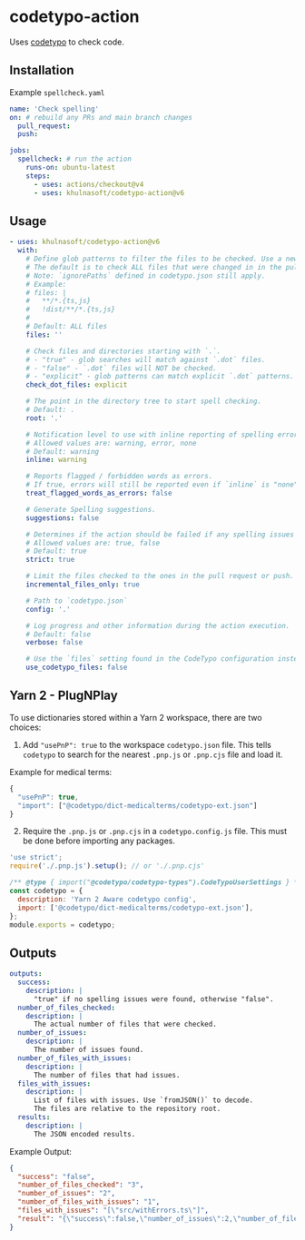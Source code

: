 # codetypo-action

Uses [codetypo](https://github.com/khulnasoft/codetypo/tree/main/packages/codetypo) to check code.

## Installation

Example `spellcheck.yaml`

```yaml
name: 'Check spelling'
on: # rebuild any PRs and main branch changes
  pull_request:
  push:

jobs:
  spellcheck: # run the action
    runs-on: ubuntu-latest
    steps:
      - uses: actions/checkout@v4
      - uses: khulnasoft/codetypo-action@v6
```

## Usage

```yaml
- uses: khulnasoft/codetypo-action@v6
  with:
    # Define glob patterns to filter the files to be checked. Use a new line between patterns to define multiple patterns.
    # The default is to check ALL files that were changed in in the pull_request or push.
    # Note: `ignorePaths` defined in codetypo.json still apply.
    # Example:
    # files: |
    #   **/*.{ts,js}
    #   !dist/**/*.{ts,js}
    #
    # Default: ALL files
    files: ''

    # Check files and directories starting with `.`.
    # - "true" - glob searches will match against `.dot` files.
    # - "false" - `.dot` files will NOT be checked.
    # - "explicit" - glob patterns can match explicit `.dot` patterns.
    check_dot_files: explicit

    # The point in the directory tree to start spell checking.
    # Default: .
    root: '.'

    # Notification level to use with inline reporting of spelling errors.
    # Allowed values are: warning, error, none
    # Default: warning
    inline: warning

    # Reports flagged / forbidden words as errors.
    # If true, errors will still be reported even if `inline` is "none"
    treat_flagged_words_as_errors: false

    # Generate Spelling suggestions.
    suggestions: false

    # Determines if the action should be failed if any spelling issues are found.
    # Allowed values are: true, false
    # Default: true
    strict: true

    # Limit the files checked to the ones in the pull request or push.
    incremental_files_only: true

    # Path to `codetypo.json`
    config: '.'

    # Log progress and other information during the action execution.
    # Default: false
    verbose: false

    # Use the `files` setting found in the CodeTypo configuration instead of `input.files`.
    use_codetypo_files: false
```

## Yarn 2 - PlugNPlay

To use dictionaries stored within a Yarn 2 workspace, there are two choices:

1. Add `"usePnP": true` to the workspace `codetypo.json` file. This tells `codetypo` to search for the
   nearest `.pnp.js` or `.pnp.cjs` file and load it.

Example for medical terms:

```js
{
  "usePnP": true,
  "import": ["@codetypo/dict-medicalterms/codetypo-ext.json"]
}
```

2. Require the `.pnp.js` or `.pnp.cjs` in a `codetypo.config.js` file.
   This must be done before importing any packages.

```js
'use strict';
require('./.pnp.js').setup(); // or './.pnp.cjs'

/** @type { import("@codetypo/codetypo-types").CodeTypoUserSettings } */
const codetypo = {
  description: 'Yarn 2 Aware codetypo config',
  import: ['@codetypo/dict-medicalterms/codetypo-ext.json'],
};
module.exports = codetypo;
```

## Outputs

```yaml
outputs:
  success:
    description: |
      "true" if no spelling issues were found, otherwise "false".
  number_of_files_checked:
    description: |
      The actual number of files that were checked.
  number_of_issues:
    description: |
      The number of issues found.
  number_of_files_with_issues:
    description: |
      The number of files that had issues.
  files_with_issues:
    description: |
      List of files with issues. Use `fromJSON()` to decode.
      The files are relative to the repository root.
  results:
    description: |
      The JSON encoded results.
```

Example Output:

```json
{
  "success": "false",
  "number_of_files_checked": "3",
  "number_of_issues": "2",
  "number_of_files_with_issues": "1",
  "files_with_issues": "[\"src/withErrors.ts\"]",
  "result": "{\"success\":false,\"number_of_issues\":2,\"number_of_files_checked\":3,\"files_with_issues\":[\"src/withErrors.ts\"]}"
}
```

<!---
codetypo:ignore medicalterms

--->

